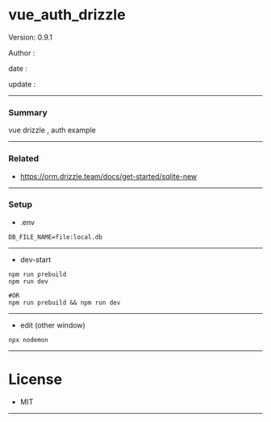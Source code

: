 # vue_auth_drizzle

 Version: 0.9.1

 Author  : 

 date    :

 update  :

***
### Summary

vue drizzle , auth example

***
### Related

* https://orm.drizzle.team/docs/get-started/sqlite-new

***
### Setup
* .env

```
DB_FILE_NAME=file:local.db
```

***
* dev-start

```
npm run prebuild
npm run dev

#OR
npm run prebuild && npm run dev
```

***
* edit (other window)
```
npx nodemon
```

***
# License

* MIT

***